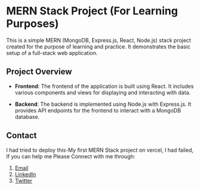 # MERN Stack Project (For Learning Purposes)

This is a simple MERN (MongoDB, Express.js, React, Node.js) stack project created for the purpose of learning and practice. It demonstrates the basic setup of a full-stack web application.

## Project Overview

- **Frontend**: The frontend of the application is built using React. It includes various components and views for displaying and interacting with data.

- **Backend**: The backend is implemented using Node.js with Express.js. It provides API endpoints for the frontend to interact with a MongoDB database.


## Contact

I had tried to deploy this-My first MERN Stack project on vercel, I had failed, If you can help me Please Connect with me through:

1. [Email](sp.webdev2024@gmai.com)
2. [LinkedIn](https://www.linkedin.com/in/sarhan-patel-20241c)
3. [Twitter](https://twitter.com/SarhanWebDev)
